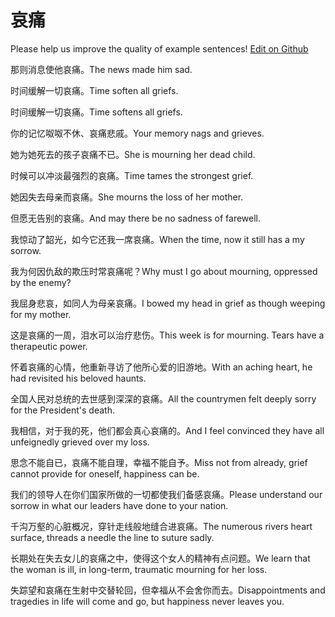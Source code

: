 # 哀痛

Please help us improve the quality of example sentences! [Edit on Github](https://github.com/jiyushe/jiyu-example-sentence-source/blob/main/chinese/aitong.md)

<p><span class="chinese">那则消息使他哀痛。</span><span class="english">The news made him sad.</span></p>

<p><span class="chinese">时间缓解一切哀痛。</span><span class="english">Time soften all griefs.</span></p>

<p><span class="chinese">时间缓解一切哀痛。</span><span class="english">Time softens all griefs.</span></p>

<p><span class="chinese">你的记忆呶呶不休、哀痛悲戚。</span><span class="english">Your memory nags and grieves.</span></p>

<p><span class="chinese">她为她死去的孩子哀痛不已。</span><span class="english">She is mourning her dead child.</span></p>

<p><span class="chinese">时候可以冲淡最强烈的哀痛。</span><span class="english">Time tames the strongest grief.</span></p>

<p><span class="chinese">她因失去母亲而哀痛。</span><span class="english">She mourns the loss of her mother.</span></p>

<p><span class="chinese">但愿无告别的哀痛。</span><span class="english">And may there be no sadness of farewell.</span></p>

<p><span class="chinese">我惊动了韶光，如今它还我一席哀痛。</span><span class="english">When the time, now it still has a my sorrow.</span></p>

<p><span class="chinese">我为何因仇敌的欺压时常哀痛呢？</span><span class="english">Why must I go about mourning, oppressed by the enemy?</span></p>

<p><span class="chinese">我屈身悲哀，如同人为母亲哀痛。</span><span class="english">I bowed my head in grief as though weeping for my mother.</span></p>

<p><span class="chinese">这是哀痛的一周，泪水可以治疗悲伤。</span><span class="english">This week is for mourning. Tears have a therapeutic power.</span></p>

<p><span class="chinese">怀着哀痛的心情，他重新寻访了他所心爱的旧游地。</span><span class="english">With an aching heart, he had revisited his beloved haunts.</span></p>

<p><span class="chinese">全国人民对总统的去世感到深深的哀痛。</span><span class="english">All the countrymen felt deeply sorry for the President's death.</span></p>

<p><span class="chinese">我相信，对于我的死，他们都会真心哀痛的。</span><span class="english">And I feel convinced they have all unfeignedly grieved over my loss.</span></p>

<p><span class="chinese">思念不能自已，哀痛不能自理，幸福不能自予。</span><span class="english">Miss not from already, grief cannot provide for oneself, happiness can be.</span></p>

<p><span class="chinese">我们的领导人在你们国家所做的一切都使我们备感哀痛。</span><span class="english">Please understand our sorrow in what our leaders have done to your nation.</span></p>

<p><span class="chinese">千沟万壑的心脏概况，穿针走线般地缝合进哀痛。</span><span class="english">The numerous rivers heart surface, threads a needle the line to suture sadly.</span></p>

<p><span class="chinese">长期处在失去女儿的哀痛之中，使得这个女人的精神有点问题。</span><span class="english">We learn that the woman is ill, in long-term, traumatic mourning for her loss.</span></p>

<p><span class="chinese">失踪望和哀痛在生射中交替轮回，但幸福从不会舍你而去。</span><span class="english">Disappointments and tragedies in life will come and go, but happiness never leaves you.</span></p>

